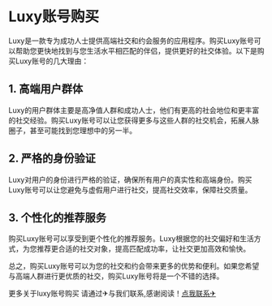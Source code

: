 # Luxy账号购买

Luxy是一款专为成功人士提供高端社交和约会服务的应用程序。购买Luxy账号可以帮助您更快地找到与您生活水平相匹配的伴侣，提供更好的社交体验。以下是购买Luxy账号的几大理由：

## 1. 高端用户群体

Luxy的用户群体主要是高净值人群和成功人士，他们有更高的社会地位和更丰富的社交经验。购买Luxy账号可以让您获得更多与这些人群的社交机会，拓展人脉圈子，甚至可能找到您理想中的另一半。

## 2. 严格的身份验证

Luxy对用户的身份进行严格的验证，确保所有用户的真实性和高端身份。购买Luxy账号可以让您避免与虚假用户进行社交，提高社交效率，保障社交质量。

## 3. 个性化的推荐服务

购买Luxy账号可以享受到更个性化的推荐服务。Luxy根据您的社交偏好和生活方式，为您推荐更合适的社交对象，提高匹配成功率，让社交更加高效和愉快。

总之，购买Luxy账号可以为您的社交和约会带来更多的优势和便利。如果您希望与高端人群进行更优质的社交，购买Luxy账号将是一个不错的选择。

更多关于luxy账号购买 请通过✈与我们联系,感谢阅读！[点我联系✈](https://www.G208.com)